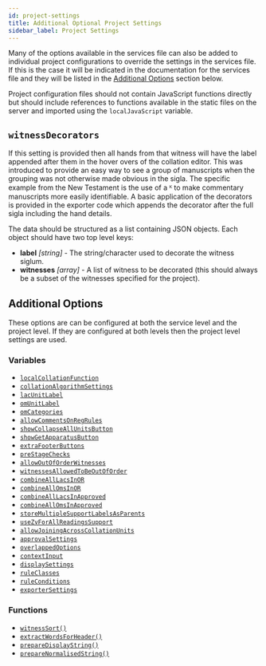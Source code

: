 ```yaml
---
id: project-settings
title: Additional Optional Project Settings
sidebar_label: Project Settings
---
```


Many of the options available in the services file can also be added to individual project configurations to override the settings in the services file. If this is the case it will be indicated in the documentation for the services file and they will be listed in the [Additional Options](#additional-options) section below.

Project configuration files should not contain JavaScript functions directly but should include references to
functions available in the static files on the server and imported using the ```localJavaScript``` variable.

## ```witnessDecorators```

If this setting is provided then all hands from that witness will have the label appended after them in the hover overs of the collation editor. This was introduced to provide an easy way to see a group of manuscripts when the grouping was not otherwise made obvious in the sigla. The specific example from the New Testament is the use of a ᴷ to make commentary manuscripts more easily identifiable. A basic application of the decorators is provided in the exporter code which appends the decorator after the full sigla including the hand details.

The data should be structured as a list containing JSON objects. Each object should have two top level keys:

- **label** *[string]* - The string/character used to decorate the witness siglum.
- **witnesses** *[array]* - A list of witness to be decorated (this should always be a subset of the witnesses specified for the project).

## Additional Options

These options are can be configured at both the service level and the project level. If they are configured at both levels
then the project level settings are used.

### Variables

- [```localCollationFunction```](services_file/optional-variables.html#localcollationfunction)
- [```collationAlgorithmSettings```](services_file/optional-variables.html#collationalgorithmsettings)
- [```lacUnitLabel```](services_file/optional-variables.html#lacunitlabel)
- [```omUnitLabel```](services_file/optional-variables.html#omunitlabel)
- [```omCategories```](services_file/optional-variables.html#omcategories)
- [```allowCommentsOnRegRules```](services_file/optional-variables.html#allowcommentsonregrules)
- [```showCollapseAllUnitsButton```](services_file/optional-variables.html#showcollapseallunitsbutton)
- [```showGetApparatusButton```](services_file/optional-variables.html#showgetapparatusbutton)
- [```extraFooterButtons```](services_file/optional-variables.html#extrafooterbuttons)
- [```preStageChecks```](services_file/optional-variables.html#prestagechecks)
- [```allowOutOfOrderWitnesses```](services_file/optional-variables.html#allowoutoforderwitnesses)
- [```witnessesAllowedToBeOutOfOrder```](services_file/optional-variables.html#witnessesallowedtobeoutoforder)
- [```combineAllLacsInOR```](services_file/optional-variables.html#combinealllacsinor)
- [```combineAllOmsInOR```](services_file/optional-variables.html#combineallomsinor)
- [```combineAllLacsInApproved```](services_file/optional-variables.html#combinealllacsinapproved)
- [```combineAllOmsInApproved```](services_file/optional-variables.html#combineallomsinapproved)
- [```storeMultipleSupportLabelsAsParents```](services_file/optional-variables.html#storemultiplesupportlabelsasparents)
- [```useZvForAllReadingsSupport```](services_file/optional-variables.html#usezvforallreadingssupport)
- [```allowJoiningAcrossCollationUnits```](services_file/optional-variables.html#allowjoiningacrosscollationunits)
- [```approvalSettings```](services_file/optional-variables.html#approvalsettings)
- [```overlappedOptions```](services_file/optional-variables.html#overlappedoptions)
- [```contextInput```](services_file/optional-variables.html#contextinput)
- [```displaySettings```](services_file/optional-variables.html#displaysettings)
- [```ruleClasses```](services_file/optional-variables.html#ruleclasses)
- [```ruleConditions```](services_file/optional-variables.html#ruleconditions)
- [```exporterSettings```](services_file/optional-variables.html#exportersettings)

### Functions

- [```witnessSort()```](services_file/optional-functions.html#witnesssort)
- [```extractWordsForHeader()```](services_file/optional-functions.html#extractwordsforheader)
- [```prepareDisplayString()```](services_file/optional-functions.html#preparedisplaystring)
- [```prepareNormalisedString()```](services_file/optional-functions.html#preparenormalisedstring)
